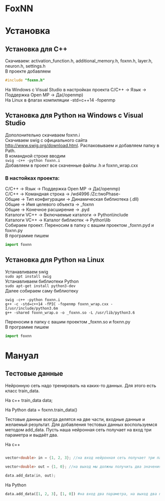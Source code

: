 # FoxNN

# Установка
## Установка для С++
Скачиваем:
activation_function.h, additional_memory.h, foxnn.h, layer.h, neuron.h, settings.h  
В проекте добавляем
```cpp
#include "foxnn.h"
```  
На Windows с Visual Studio в настройках проекта С/С++ -> Язык -> Поддержка Open MP -> Да(/openmp)  
На Linux в флагах компиляции -std=c++14 -fopenmp  

## Установка для Python на Windows с Visual Studio
Дополонительно скачиваем foxnn.i  
Скачиваем swig с официального сайта <http://www.swig.org/download.html>. Распаковываем и добавляем папку в Path.  
В командной строке вводим  
```swig -c++ -python foxnn.i```  
Добавляем в проект все скаченные файлы .h и foxnn_wrap.cxx  

### В настойках проекта:

С/С++ -> Язык -> Поддержка Open MP -> Да(/openmp)  
С/С++ -> Командная строка -> /wd4996 /Zc:twoPhase-  
Общие -> Тип конфигурации -> Динамическая библиотека (.dll)  
Общие -> Имя целевого объекта -> _foxnn  
Общие -> Конечное расширение -> .pyd  
Каталоги VC++ -> Включаемые каталоги -> Python\include  
Каталоги VC++ -> Каталог библиотек -> Python\lib  
Собираем проект. Переносим в папку с вашим проектом _foxnn.pyd и foxnn.py  
В программе пишем
```python
import foxnn
```

## Установка для Python на Linux

Устанавливаем swig  
```sudo apt install swig```  
Устанавливаем библиотеки Python  
```sudo apt-get install python3-dev```  
Далее собираем саму библиотеку  
```
swig -c++ -python foxnn.i
g++ -c -std=c++14 -fPIC -fopenmp foxnn_wrap.cxx -I/usr/include/python3.6m
g++ -shared foxnn_wrap.o -o _foxnn.so -L /usr/lib/python3.6
```  
Переносим в папку с вашим проектом _foxnn.so и foxnn.py  
В программе пишем
```python
import foxnn
```

# Мануал

## Тестовые данные

Нейронную сеть надо тренировать на каких-то данных. Для этого есть класс train_data. 

На с++ train_data data;

На Python data = foxnn.train_data()

Тестовые данные всегда делятся на две части, входные данные и желаемый результат. Для добавления тестовых данных воспользуемся методом add_data. Пусть наша нейронная сеть получает на вход три параметра и выдаёт два.

На с++

```cpp

vector<double> in = {1, 2, 3}; //на вход нейронная сеть получает три параметра
  
vector<double> out = {1, 0}; //на выход мы должны получить два значения

data.add_data(in, out);

```

На Python

```python
data.add_data([1, 2, 3], [1, 0]) #на вход два параметра, на выход два параметра
```
